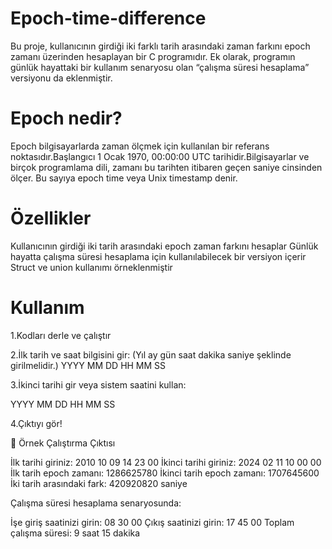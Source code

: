 # Epoch-time-difference
Bu proje, kullanıcının girdiği iki farklı tarih arasındaki zaman farkını epoch zamanı üzerinden hesaplayan bir C programıdır.
Ek olarak, programın günlük hayattaki bir kullanım senaryosu olan “çalışma süresi hesaplama” versiyonu da eklenmiştir.
# Epoch nedir?
Epoch bilgisayarlarda zaman ölçmek için kullanılan bir referans noktasıdır.Başlangıcı 1 Ocak 1970, 00:00:00 UTC tarihidir.Bilgisayarlar ve birçok programlama dili, zamanı bu tarihten itibaren geçen saniye cinsinden ölçer. Bu sayıya epoch time veya Unix timestamp denir.
# Özellikler
Kullanıcının girdiği iki tarih arasındaki epoch zaman farkını hesaplar
Günlük hayatta çalışma süresi hesaplama için kullanılabilecek bir versiyon içerir
Struct ve union kullanımı örneklenmiştir

# Kullanım

1.Kodları derle ve çalıştır


2.İlk tarih ve saat bilgisini gir:
(Yıl ay gün saat dakika saniye şeklinde girilmelidir.)
YYYY MM DD HH MM SS

3.İkinci tarihi gir veya sistem saatini kullan:

YYYY MM DD HH MM SS

4.Çıktıyı gör! 

📌 Örnek Çalıştırma Çıktısı

İlk tarihi giriniz:
2010 10 09 14 23 00
İkinci tarihi giriniz:
2024 02 11 10 00 00
İlk tarih epoch zamanı: 1286625780
İkinci tarih epoch zamanı: 1707645600
İki tarih arasındaki fark: 420920820 saniye

Çalışma süresi hesaplama senaryosunda:


İşe giriş saatinizi girin:
08 30 00
Çıkış saatinizi girin:
17 45 00
Toplam çalışma süresi: 9 saat 15 dakika
